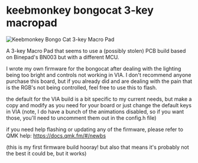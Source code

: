 # keebmonkey bongocat 3-key macropad

![Keebmonkey Bongo Cat 3-key Macro Pad](https://www.keebmonkey.com/cdn/shop/files/4S6A7519.jpg?v=1698761594&width=4096)

A 3-key Macro Pad that seems to use a (possibly stolen) PCB build based on Binepad's BN003 but with a different MCU.

I wrote my own firmware for the bongocat after dealing with the lighting being too bright and controls not working in VIA. 
I don't recommend anyone purchase this board, but if you already did and are dealing with the pain that is the RGB's not being controlled, feel free to use this to flash.

the default for the VIA build is a bit specific to my current needs, but make a copy and modify as you need for your board or just change the default keys in VIA 
(note, I do have a bunch of the animations disabled, so if you want those, you'll need to uncomment them out in the config.h file)

if you need help flashing or updating any of the firmware, please refer to QMK help: https://docs.qmk.fm/#/newbs

(this is my first firmware build hooray! but also that means it's probably not the best it could be, but it works)
